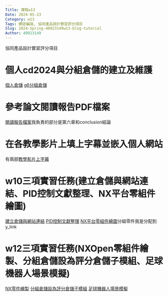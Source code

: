 ```yaml
---
Title: 課程w13
Date: 2024-05-23
Category: w13
Tags: 網誌編寫, 協同產品設計實習評分項目
Slug: 2024-Spring-40923149w13-blog-tutorial
Author: 40923149
---
```


協同產品設計實習評分項目

<!-- PELICAN_END_SUMMARY -->
# 個人cd2024與分組倉儲的建立及維護
[個人倉儲](https://40923149r.github.io/cd2024/content/index.html)
[g6分組倉儲](https://mdecd2024.github.io/2b-midbg6/content/index.html)

# 參考論文閱讀報告PDF檔案
[閱讀報告檔案](https://drive.google.com/file/d/1fmJXDJaxB3MGGOeL92w_NObclKmPkAHF/view?usp=drive_link)我負責的部分是第六章和conclusion結論

# 在各教學影片上填上字幕並嵌入個人網站
有兩部[教學影片上字幕](https://40923149r.github.io/cd2024/content/W6.html)

# w10三項實習任務(建立倉儲與網站連結、PID控制文獻整理、NX平台零組件繪圖)
[建立倉儲與網站連結](https://40923149r.github.io/cd2024/content/Brython.html)
[PID控制文獻整理](https://40923149r.github.io/cd2024/blog/2024-Spring-40923149w10-blog-tutorial.html)
[NX平台零組件繪圖](https://drive.google.com/file/d/1DCf_wWaLMmxTKaWos5FRyQ-J422REuH0/view?usp=sharing)分組零件我是分配到y_link

# w12三項實習任務(NXOpen零組件繪製、分組倉儲設為評分倉儲子模組、足球機器人場景模擬)
[NX零件繪製]()
[分組倉儲設為評分倉儲子模組](https://github.com/mdecd2024/2bstud-2bsite)
[足球機器人場景模擬]()